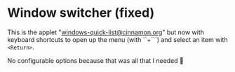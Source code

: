 
# Window switcher (fixed)

This is the applet "windows-quick-list@cinnamon.org" but now with keyboard shortcuts to open up the menu (with ``<Super>+```) and select an item with `<Return>`.

No configurable options because that was all that I needed :shrug:
